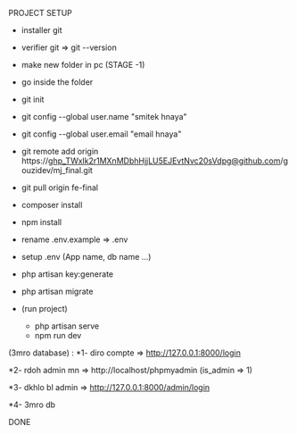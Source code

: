 PROJECT SETUP

- installer git
- verifier git => git --version
- make new folder in pc (STAGE -1)
- go inside the folder
- git init
- git config --global user.name "smitek hnaya"
- git config --global user.email "email hnaya"
- git remote add origin https://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@github.com/gouzidev/mj_final.git
- git pull origin fe-final

- composer install
- npm install
- rename .env.example => .env
- setup .env (App name, db name ...)
- php artisan key:generate
- php artisan migrate

- (run project)
  * php artisan serve
  * npm run dev

(3mro database) :
*1- diro compte => http://127.0.0.1:8000/login

*2- rdoh admin mn => http://localhost/phpmyadmin  (is_admin => 1)

*3- dkhlo bl admin => http://127.0.0.1:8000/admin/login

*4- 3mro db

DONE
